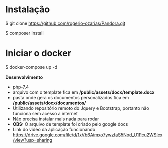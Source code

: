 # Instalação

$ git clone https://github.com/rogerio-ozarias/Pandora.git

$ composer install


# Iniciar o docker

$ docker-compose up -d

**Desenvolvimento**
* php-7.4
* arquivo com o template fica em **/public/assets/docx/template.docx**
* pasta onde gera os documentos personalizados fica em **/public/assets/docx/documentos/**
* Utilizando repositório remoto do Jquery e Bootstrap, portanto não funciona sem acesso a internet
* Não precisa instalar mais nada para rodar
* **OBS:** O arquivo de template foi criado pelo google docs
* Link do video da aplicação funcionando https://drive.google.com/file/d/1xVb6Aimxo7ywzfaS5Nod_U1Pcu2WSIcx/view?usp=sharing